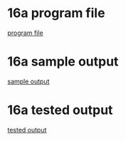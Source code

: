 # 16a program file
[program file](program.png)

# 16a sample output
[sample output](sampleoutput.png)

# 16a tested output
[tested output](testedoutput.png)
